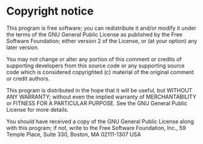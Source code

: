 # Copyright notice

This program is free software; you can redistribute it and/or modify it under the terms of the GNU General Public License as published by the Free Software Foundation; either version 2 of the License, or \(at your option\) any later version.

You may not change or alter any portion of this comment or credits of supporting developers from this source code or any supporting source code which is considered copyrighted \(c\) material of the original comment or credit authors.

This program is distributed in the hope that it will be useful, but WITHOUT ANY WARRANTY; without even the implied warranty of MERCHANTABILITY or FITNESS FOR A PARTICULAR PURPOSE. See the GNU General Public License for more details.

You should have received a copy of the GNU General Public License along with this program; if not, write to the Free Software Foundation, Inc., 59 Temple Place, Suite 330, Boston, MA 02111-1307 USA

